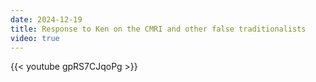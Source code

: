 ```yaml
---
date: 2024-12-19
title: Response to Ken on the CMRI and other false traditionalists
video: true
---
```




{{< youtube gpRS7CJqoPg >}}
